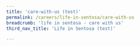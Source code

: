 ```yaml
---
title: 'care-with-us (test)'
permalink: /careers/life-in-sentosa/care-with-us
breadcrumb: 'life in sentosa - care with us'
third_nav_title: 'Life in Sentosa (test)'

---
```


